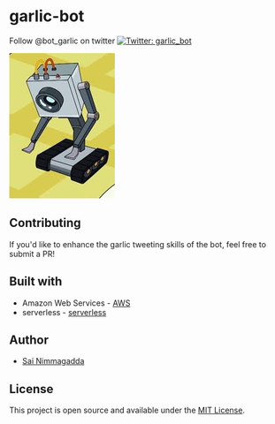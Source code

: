 # garlic-bot

Follow @bot_garlic on twitter <a href="https://twitter.com/garlic_bot"><img alt="Twitter: garlic_bot" src="https://img.shields.io/twitter/follow/garlic_bot.svg?style=social" target="_blank" /></a>

![](butterbot.jpeg)

## Contributing

If you'd like to enhance the garlic tweeting skills of the bot, feel free to submit a PR!
## Built with

- Amazon Web Services - [AWS](https://aws.amazon.com/)
- serverless - [serverless](https://serverless.com/)

## Author

- [Sai Nimmagadda](https://www.s11a.com)

## License

This project is open source and available under the [MIT License](LICENSE).

